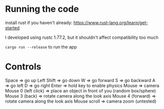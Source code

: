 # Running the code

install rust if you haven't already: https://www.rust-lang.org/learn/get-started

I developed using rustc 1.77.2, but it shouldn't affect compatibility too much

`cargo run --release` to run the app



# Controls
Space                => go up
Left Shift           => go down
W                    => go forward
S                    => go backward
A                    => go left
D                    => go right
Enter                => hold key to enable physics
Mouse                => camera
Mouse 0 (left click) => place an object in front of you (random box/sphere)
Mouse 3 (back)       => rotate camera along the look axis
Mouse 4 (forward)    => rotate camera along the look axis
Mouse scroll         => camera zoom (untested)
